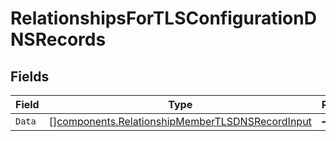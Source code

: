 # RelationshipsForTLSConfigurationDNSRecords


## Fields

| Field                                                                                                              | Type                                                                                                               | Required                                                                                                           | Description                                                                                                        |
| ------------------------------------------------------------------------------------------------------------------ | ------------------------------------------------------------------------------------------------------------------ | ------------------------------------------------------------------------------------------------------------------ | ------------------------------------------------------------------------------------------------------------------ |
| `Data`                                                                                                             | [][components.RelationshipMemberTLSDNSRecordInput](../../models/components/relationshipmembertlsdnsrecordinput.md) | :heavy_minus_sign:                                                                                                 | N/A                                                                                                                |